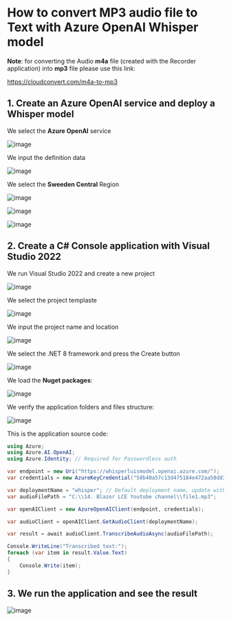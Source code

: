 # How to convert MP3 audio file to Text with Azure OpenAI Whisper model

**Note**: for converting the Audio **m4a** file (created with the Recorder application) into **mp3** file please use this link:

https://cloudconvert.com/m4a-to-mp3

## 1. Create an Azure OpenAI service and deploy a Whisper model

We select the **Azure OpenAI** service

![image](https://github.com/user-attachments/assets/01c8c261-3af3-4dbd-ae35-20da18cab2c4)

We input the definition data 

![image](https://github.com/user-attachments/assets/074da549-5093-413a-90f4-cb8dbbb8ea03)

We select the **Sweeden Central** Region

![image](https://github.com/user-attachments/assets/fedb0707-ded5-49d8-8600-0c3800612811)

![image](https://github.com/user-attachments/assets/4f790b07-e67b-4a89-be08-6bafdf14996c)

![image](https://github.com/user-attachments/assets/16b24ccd-e549-4468-99f6-0525d02a4e64)

## 2. Create a C# Console application with Visual Studio 2022

We run Visual Studio 2022 and create a new project

![image](https://github.com/user-attachments/assets/5f533b22-1dc5-488f-9941-712cb704d718)

We select the project templaste

![image](https://github.com/user-attachments/assets/e29b69a6-2887-438f-a185-f8d06038afcd)

We input the project name and location 

![image](https://github.com/user-attachments/assets/757dc0c9-2265-4036-bc1e-eefc2008543c)

We select the .NET 8 framework and press the Create button

![image](https://github.com/user-attachments/assets/a9259bcd-b420-4950-9d79-41cfebd8e2fb)

We load the **Nuget packages**:

![image](https://github.com/user-attachments/assets/38390598-1945-4be7-9731-b6d35463dfc3)

We verify the application folders and files structure:

![image](https://github.com/user-attachments/assets/0723ddef-88d0-4402-a189-a7fef44e42ca)

This is the application source code:

```csharp
using Azure;
using Azure.AI.OpenAI;
using Azure.Identity; // Required for Passwordless auth

var endpoint = new Uri("https://whisperluismodel.openai.azure.com/");
var credentials = new AzureKeyCredential("58b40a57c13d475184e472aa58dd392d");

var deploymentName = "whisper"; // Default deployment name, update with your own if necessary
var audioFilePath = "C:\\14. Blazor LCE Youtube channel\\file1.mp3";

var openAIClient = new AzureOpenAIClient(endpoint, credentials);

var audioClient = openAIClient.GetAudioClient(deploymentName);

var result = await audioClient.TranscribeAudioAsync(audioFilePath);

Console.WriteLine("Transcribed text:");
foreach (var item in result.Value.Text)
{
    Console.Write(item);
}
```

## 3. We run the application and see the result

![image](https://github.com/user-attachments/assets/6c53e365-bb20-4d99-a2e0-6f5ceb94036e)

